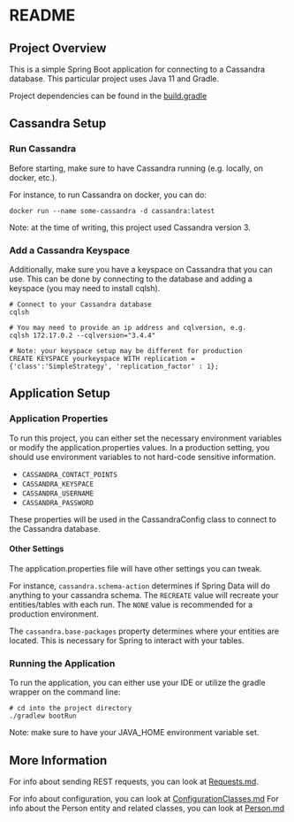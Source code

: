 # README

## Project Overview

This is a simple Spring Boot application for connecting to a Cassandra database. 
This particular project uses Java 11 and Gradle.

Project dependencies can be found in the [build.gradle](./build.gradle)

## Cassandra Setup

### Run Cassandra

Before starting, make sure to have Cassandra running (e.g. locally, on docker, etc.).

For instance, to run Cassandra on docker, you can do:
```
docker run --name some-cassandra -d cassandra:latest
```
Note: at the time of writing, this project used Cassandra version 3.

### Add a Cassandra Keyspace

Additionally, make sure you have a keyspace on Cassandra that you can use.
This can be done by connecting to the database and adding a keyspace (you may need to install cqlsh).
```
# Connect to your Cassandra database
cqlsh

# You may need to provide an ip address and cqlversion, e.g.
cqlsh 172.17.0.2 --cqlversion="3.4.4"

# Note: your keyspace setup may be different for production
CREATE KEYSPACE yourkeyspace WITH replication = {'class':'SimpleStrategy', 'replication_factor' : 1};
```

## Application Setup

### Application Properties

To run this project, you can either set the necessary environment variables or modify the application.properties values.
In a production setting, you should use environment variables to not hard-code sensitive information.

- `CASSANDRA_CONTACT_POINTS`
- `CASSANDRA_KEYSPACE`
- `CASSANDRA_USERNAME`
- `CASSANDRA_PASSWORD`

These properties will be used in the CassandraConfig class to connect to the Cassandra database.

#### Other Settings

The application.properties file will have other settings you can tweak.

For instance, `cassandra.schema-action` determines if Spring Data will do anything to your cassandra schema.
The `RECREATE` value will recreate your entities/tables with each run.
The `NONE` value is recommended for a production environment.

The `cassandra.base-packages` property determines where your entities are located.
This is necessary for Spring to interact with your tables.

### Running the Application

To run the application, you can either use your IDE or utilize the gradle wrapper on the command line:

```
# cd into the project directory
./gradlew bootRun
```

Note: make sure to have your JAVA_HOME environment variable set.

## More Information

For info about sending REST requests, you can look at [Requests.md](./documentation/Requests.md).

For info about configuration, you can look at [ConfigurationClasses.md](./documentation/ConfigurationClasses.md)
For info about the Person entity and related classes, you can look at [Person.md](./documentation/PersonClasses.md)
